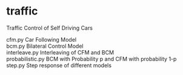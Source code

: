 # traffic
Traffic Control of Self Driving Cars <br>

cfm.py Car Following Model<br>
bcm.py Bilateral Control Model<br>
interleave.py Interleaving of CFM and BCM<br>
probabilistic.py BCM with Probability p and CFM with probability 1-p<br>
step.py Step response of different models<br>
